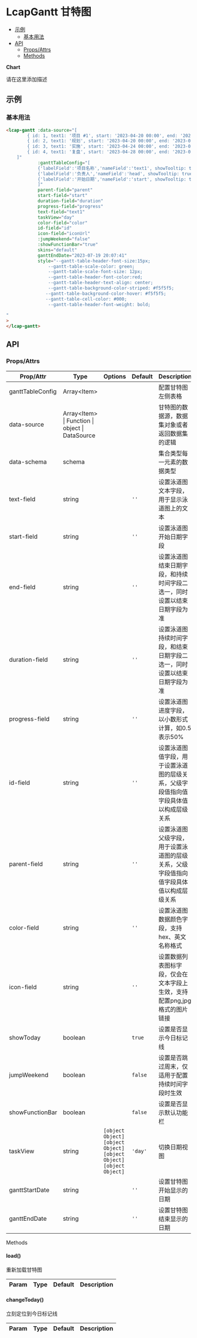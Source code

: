 <!-- 该 README.md 根据 api.yaml 和 docs/*.md 自动生成，为了方便在 GitHub 和 NPM 上查阅。如需修改，请查看源文件 -->

# LcapGantt 甘特图

- [示例](#示例)
    - [基本用法](#基本用法)
- [API]()
    - [Props/Attrs](#propsattrs)
    - [Methods](#methods)

**Chart**

请在这里添加描述

## 示例
### 基本用法

```html
<lcap-gantt :data-source="[
        { id: 1, text1: '项目 #1', start: '2023-04-20 00:00', end: '2023-04-24 00:00', duration: 4, progress: 0.6, open: true, head: '赵一', state: 'default', color: '#5692f0', iconUrl: '' },
        { id: 2, text1: '规划', start: '2023-04-20 00:00', end: '2023-04-24 00:00', duration: 3, progress: 0.8, parent: 1, head: '钱二', state: 'finished', color: '#5692f0', iconUrl: 'https://p1-juejin.byteimg.com/tos-cn-i-k3u1fbpfcp/7d177d0536094224a3132392c8a83c0b~tplv-k3u1fbpfcp-zoom-in-crop-mark:1512:0:0:0.awebp?' },
        { id: 3, text1: '实施', start: '2023-04-24 00:00', end: '2023-04-28 00:00', duration: 4, progress: 0.5, parent: 1, head: '孙三', state: 'unfinished', color: '#84bd54' },
        { id: 4, text1: '复盘', start: '2023-04-28 00:00', end: '2023-05-3 00:00', duration: 3, progress: 0.1, parent: 1, head: '李四', state: 'canceled', color: '#da645d' },
    ]"
            :ganttTableConfig="[
            {'labelField':'项目名称','nameField':'text1', showTooltip: true, width: '100'},
            {'labelField':'负责人','nameField':'head', showTooltip: true, width: '100'},
            {'labelField':'开始日期','nameField':'start', showTooltip: true, width: '150'}
            ]"
            parent-field="parent"
            start-field="start"
            duration-field="duration"
            progress-field="progress"
            text-field="text1"
            taskView="day"
            color-field="color"
            id-field="id"
            icon-field="iconUrl"
            :jumpWeekend="false"
            :showFunctionBar="true"
            skins="default"
            ganttEndDate="2023-07-19 20:07:41"
            style="--gantt-table-header-font-size:15px;
                --gantt-table-scale-color: green;
                --gantt-table-scale-font-size: 12px;
                --gantt-table-header-font-color:red; 
                --gantt-table-header-text-align: center;
                --gantt-table-background-color-striped: #f5f5f5;
               --gantt-table-background-color-hover: #f5f5f5;
               --gantt-table-cell-color: #000;
                --gantt-table-header-font-weight: bold;
                
"
>
</lcap-gantt>
```

## API
### Props/Attrs

| Prop/Attr | Type | Options | Default | Description |
| --------- | ---- | ------- | ------- | ----------- |
| ganttTableConfig | Array\<Item\> |  |  | 配置甘特图左侧表格 |
| data-source | Array\<Item\> \| Function \| object \| DataSource |  |  | 甘特图的数据源，数据集对象或者返回数据集的逻辑 |
| data-schema | schema |  |  | 集合类型每一元素的数据类型 |
| text-field | string |  | `''` | 设置泳道图文本字段，用于显示泳道图上的文本 |
| start-field | string |  | `''` | 设置泳道图开始日期字段 |
| end-field | string |  | `''` | 设置泳道图结束日期字段，和持续时间字段二选一，同时设置以结束日期字段为准 |
| duration-field | string |  | `''` | 设置泳道图持续时间字段，和结束日期字段二选一，同时设置以结束日期字段为准 |
| progress-field | string |  | `''` | 设置泳道图进度字段，以小数形式计算，如0.5表示50% |
| id-field | string |  | `''` | 设置泳道图值字段，用于设置泳道图的层级关系，父级字段值指向值字段具体值以构成层级关系 |
| parent-field | string |  | `''` | 设置泳道图父级字段，用于设置泳道图的层级关系，父级字段值指向值字段具体值以构成层级关系 |
| color-field | string |  | `''` | 设置泳道图数据颜色字段，支持hex、英文名称格式 |
| icon-field | string |  | `''` | 设置数据列表图标字段，仅会在文本字段上生效，支持配置png,jpg格式的图片链接 |
| showToday | boolean |  | `true` | 设置是否显示今日标记线 |
| jumpWeekend | boolean |  | `false` | 设置是否跳过周末，仅适用于配置持续时间字段时生效 |
| showFunctionBar | boolean |  | `false` | 设置是否显示默认功能栏 |
| taskView | string | `[object Object]`<br/>`[object Object]`<br/>`[object Object]`<br/>`[object Object]` | `'day'` | 切换日期视图 |
| ganttStartDate | string |  | `''` | 设置甘特图开始显示的日期 |
| ganttEndDate | string |  | `''` | 设置甘特图结束显示的日期 |

Methods

#### load()

重新加载甘特图

| Param | Type | Default | Description |
| ----- | ---- | ------- | ----------- |

#### changeToday()

立刻定位到今日标记线

| Param | Type | Default | Description |
| ----- | ---- | ------- | ----------- |

